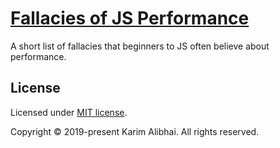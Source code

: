 # [Fallacies of JS Performance](http://alibhai.co/fallaciesofjsperf)

A short list of fallacies that beginners to JS often believe about performance.

## License

Licensed under [MIT license](LICENSE.md).

Copyright &copy; 2019-present Karim Alibhai. All rights reserved.
